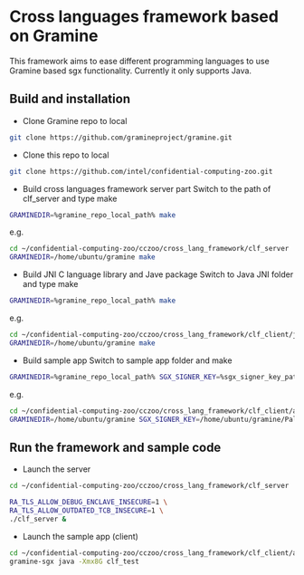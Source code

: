 # Cross languages framework based on Gramine

This framework aims to ease different programming languages to use Gramine
based sgx functionality. Currently it only supports Java.

## Build and installation

- Clone Gramine repo to local
```bash
git clone https://github.com/gramineproject/gramine.git
```
- Clone this repo to local
```bash
git clone https://github.com/intel/confidential-computing-zoo.git
```
- Build cross languages framework server part
  Switch to the path of clf_server and type make
```bash
GRAMINEDIR=%gramine_repo_local_path% make
```
e.g.
```bash
cd ~/confidential-computing-zoo/cczoo/cross_lang_framework/clf_server
GRAMINEDIR=/home/ubuntu/gramine make
```
- Build JNI C language library and Jave package
  Switch to Java JNI folder and type make
```bash
GRAMINEDIR=%gramine_repo_local_path% make
```
e.g.
```bash
cd ~/confidential-computing-zoo/cczoo/cross_lang_framework/clf_client/java
GRAMINEDIR=/home/ubuntu/gramine make
```
- Build sample app
  Switch to sample app folder and make
```bash
GRAMINEDIR=%gramine_repo_local_path% SGX_SIGNER_KEY=%sgx_signer_key_path% make SGX=1
```
e.g.
```bash
cd ~/confidential-computing-zoo/cczoo/cross_lang_framework/clf_client/app
GRAMINEDIR=/home/ubuntu/gramine SGX_SIGNER_KEY=/home/ubuntu/gramine/Pal/src/host/Linux-SGX/signer/enclave-key.pem make SGX=1
```

## Run the framework and sample code
- Launch the server
```bash
cd ~/confidential-computing-zoo/cczoo/cross_lang_framework/clf_server

RA_TLS_ALLOW_DEBUG_ENCLAVE_INSECURE=1 \
RA_TLS_ALLOW_OUTDATED_TCB_INSECURE=1 \
./clf_server &
```
- Launch the sample app (client)
```bash
cd ~/confidential-computing-zoo/cczoo/cross_lang_framework/clf_client/app
gramine-sgx java -Xmx8G clf_test
```

